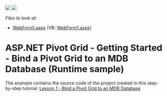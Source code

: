 <!-- default badges list -->
[![](https://img.shields.io/badge/Open_in_DevExpress_Support_Center-FF7200?style=flat-square&logo=DevExpress&logoColor=white)](https://supportcenter.devexpress.com/ticket/details/T1038521)
[![](https://img.shields.io/badge/📖_How_to_use_DevExpress_Examples-e9f6fc?style=flat-square)](https://docs.devexpress.com/GeneralInformation/403183)
<!-- default badges end -->
<!-- default file list -->
*Files to look at*:

* [WebForm1.aspx](./CS/AspPivot_GettingStarted/WebForm1.aspx) (VB: [WebForm1.aspx](./VB/AspPivot_GettingStarted/WebForm1.aspx))
<!-- default file list end -->
# ASP.NET Pivot Grid - Getting Started - Bind a Pivot Grid to an MDB Database (Runtime sample)


The example contains the source code of the project created in this step-by-step tutorial: <a href="https://documentation.devexpress.com/AspNet/12008/ASP-NET-WebForms-Controls/Pivot-Grid/Getting-Started/Lesson-1-Bind-a-Pivot-Grid-to-an-MDB-Database">Lesson 1 - Bind a Pivot Grid to an MDB Database</a>

<br/>



